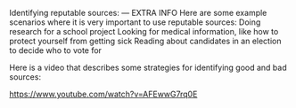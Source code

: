 Identifying reputable sources: — EXTRA INFO
Here are some example scenarios where it is very important to use reputable sources:
Doing research for a school project
Looking for medical information, like how to protect yourself from getting sick
Reading about candidates in an election to decide who to vote for

Here is a video that describes some strategies for identifying good and bad sources:

https://www.youtube.com/watch?v=AFEwwG7rq0E
